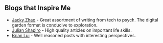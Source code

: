 ## Blogs that Inspire Me

- [Jacky Zhao](https://jzhao.xyz/) - Great assortment of writing from tech to psych. The digital garden format is conducive to exploration.
- [Julian Shapiro](https://www.julian.com/) - High quality articles on important life skills.
- [Brian Lui](https://brianlui.dog/) - Well reasoned posts with interesting perspectives. 
